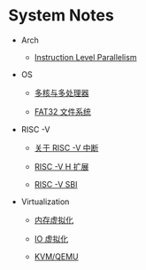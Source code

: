 # System Notes

- Arch
  
  - [Instruction Level Parallelism](arch/CAAQA/ILP.md)

- OS
  
  - [多核与多处理器](os/multicore.md)
  
  - [FAT32 文件系统](fat32%E7%AC%94%E8%AE%B0.md)

- RISC -V
  
  - [关于 RISC -V 中断](riscv/interrupt.md)
  
  - [RISC -V H 扩展](riscv/RISC-V-H.md)
  
  - [RISC -V SBI](riscv/sbi.md)

- Virtualization
  
  - [内存虚拟化](vmm/mm-virtualizing.md)
  
  - [IO 虚拟化](vmm/io-virtualizing.md)
  
  - [KVM/QEMU](vmm/qemu-kvm.md)

 
